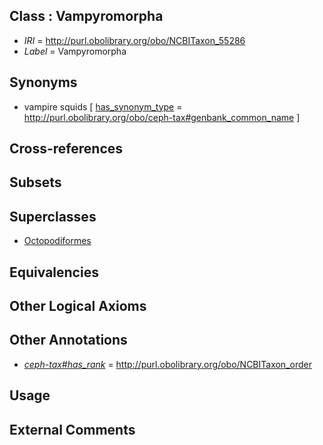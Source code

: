 
## Class : Vampyromorpha

 * *IRI* = http://purl.obolibrary.org/obo/NCBITaxon_55286
 * *Label* = Vampyromorpha

## Synonyms

 * vampire squids [ [has_synonym_type](../../pe/oboInOwl#hasSynonymType.md) = http://purl.obolibrary.org/obo/ceph-tax#genbank_common_name ]

## Cross-references


## Subsets


## Superclasses

 * [Octopodiformes](../../NCBITaxon/51/NCBITaxon_215451.md)

## Equivalencies


## Other Logical Axioms


## Other Annotations

 * *[ceph-tax#has_rank](../../ceph-tax#has/nk/ceph-tax#has_rank.md)* = http://purl.obolibrary.org/obo/NCBITaxon_order

## Usage


## External Comments

